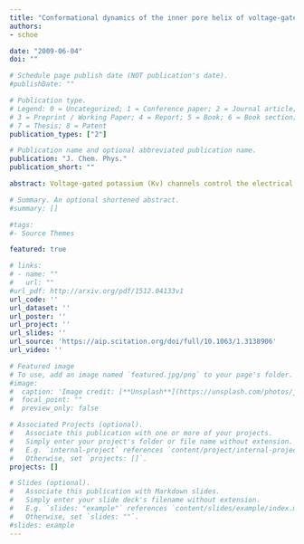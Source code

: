 ```yaml
---
title: "Conformational dynamics of the inner pore helix of voltage-gated potassium channels"
authors:
- schoe 

date: "2009-06-04"
doi: ""

# Schedule page publish date (NOT publication's date).
#publishDate: ""

# Publication type.
# Legend: 0 = Uncategorized; 1 = Conference paper; 2 = Journal article;
# 3 = Preprint / Working Paper; 4 = Report; 5 = Book; 6 = Book section;
# 7 = Thesis; 8 = Patent
publication_types: ["2"]

# Publication name and optional abbreviated publication name.
publication: "J. Chem. Phys."
publication_short: ""

abstract: Voltage-gated potassium (Kv) channels control the electrical excitability of neurons and muscles. Despite this key role, how these channels open and close or gate is not fully understood. Gating is usually attributed to the bending and straightening of pore-lining helices at glycine and proline residues. In this work we focused on the role of proline in the Pro-Val-Pro (PVP) motif of the inner S6 helix in the Kv1.2 channel. We started by developing a simple hinged-rod model to fully explore the configurational space of bent helices and we related these configurations to the degree of pore opening. We then carried out fully atomistic simulations of the S6 helices and compared these simulations to the hinged-rod model. Both methods suggest that Kv1 channels are not tightly closed when the inner helices are straight, unlike what is seen in the non-PVP containing channels KcsA and KirBac. These results invite the possibility that the S6 helices may be kinked when Kv1 channels are closed. Our simulations indicate that the wild-type helix adopts multiple spatially distinct configurations, which is consistent with its role in adopting a closed state and an open state. The two most dominant configurational basins correspond to a 6 Å movement of the helix tail accompanied by the PVP region undergoing a local α-helix to 310-helix transition. We explored how single point mutations affect the propensity of the S6 helix to adopt particular configurations. Interestingly, mutating the first proline, P405 (P473 in Shaker), to alanine completely removed the bistable nature of the S6 helix possibly explaining why this mutation compromises the channel. Next, we considered four other mutations in the area known to affect channel gating and we saw similarly dramatic changes to the helix’s dynamics and range of motion. Our results suggest a possible mechanism of helix pore closure and they suggest differences in the closed state of glycine-only channels, like KcsA, and PVP containing channels.

# Summary. An optional shortened abstract.
#summary: []

#tags:
#- Source Themes

featured: true

# links:
# - name: ""
#   url: ""
#url_pdf: http://arxiv.org/pdf/1512.04133v1
url_code: ''
url_dataset: ''
url_poster: ''
url_project: ''
url_slides: ''
url_source: 'https://aip.scitation.org/doi/full/10.1063/1.3138906'
url_video: ''

# Featured image
# To use, add an image named `featured.jpg/png` to your page's folder. 
#image:
#  caption: 'Image credit: [**Unsplash**](https://unsplash.com/photos/jdD8gXaTZsc)'
#  focal_point: ""
#  preview_only: false

# Associated Projects (optional).
#   Associate this publication with one or more of your projects.
#   Simply enter your project's folder or file name without extension.
#   E.g. `internal-project` references `content/project/internal-project/index.md`.
#   Otherwise, set `projects: []`.
projects: []

# Slides (optional).
#   Associate this publication with Markdown slides.
#   Simply enter your slide deck's filename without extension.
#   E.g. `slides: "example"` references `content/slides/example/index.md`.
#   Otherwise, set `slides: ""`.
#slides: example
---
```




